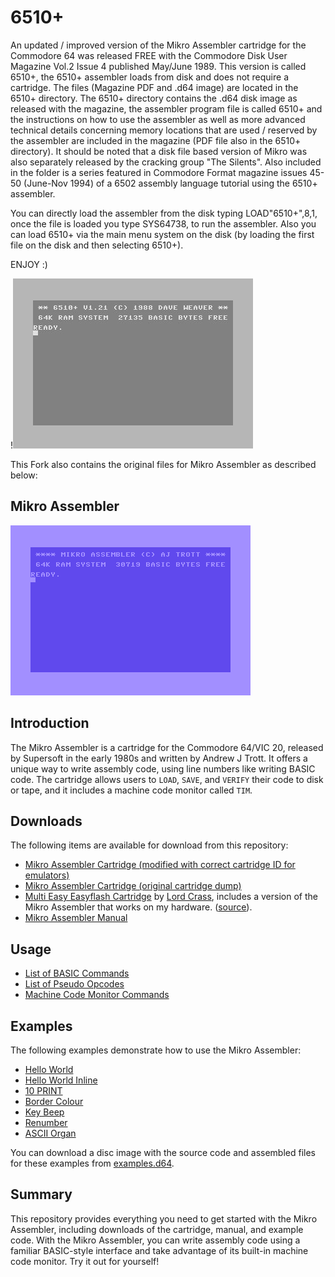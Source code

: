# 6510+
An updated / improved version of the Mikro Assembler cartridge for the Commodore 64 was released FREE with the Commodore Disk User Magazine Vol.2 Issue 4 published May/June 1989.
This version is called 6510+, the 6510+ assembler loads from disk and does not require a cartridge. 
The files (Magazine PDF and .d64 image) are located in the 6510+ directory. 
The 6510+ directory contains the .d64 disk image as released with the magazine, the assembler program file is called 6510+ and the instructions on how to use the assembler as well as more advanced technical details concerning memory locations that are used / reserved by the assembler are included in the magazine (PDF file also in the 6510+ directory). 
It should be noted that a disk file based version of Mikro was also separately released by the cracking group "The Silents". 
Also included in the folder is a series featured in Commodore Format magazine issues 45-50 (June-Nov 1994) of a 6502 assembly language tutorial using the 6510+ assembler.  

You can directly load the assembler from the disk typing LOAD"6510+",8,1, once the file is loaded you type SYS64738, to run the assembler.
Also you can load 6510+ via the main menu system on the disk (by loading the first file on the disk and then selecting 6510+). 



ENJOY :) 

!![Screenshot of 6510+ assembler](6510+/6510+.jpg)

This Fork also contains the original files for Mikro Assembler as described below:

## Mikro Assembler

![Screenshot of Mikro Assembler interface](images/mikro-assembler-start.png)


## Introduction

The Mikro Assembler is a cartridge for the Commodore 64/VIC 20, released by Supersoft in the early 1980s and written by Andrew J Trott. It offers a unique way to write assembly code, using line numbers like writing BASIC code. The cartridge allows users to `LOAD`, `SAVE`, and `VERIFY` their code to disk or tape, and it includes a machine code monitor called `TIM`.


## Downloads

The following items are available for download from this repository:

* [Mikro Assembler Cartridge (modified with correct cartridge ID for emulators)](downloads/cartridges/Mikro%20Assembler%20[vice].crt)
* [Mikro Assembler Cartridge (original cartridge dump)](downloads/cartridges/Mikro%20Assembler.crt)
* [Multi Easy Easyflash Cartridge](downloads/cartridges/Multi-Easy.crt) by [Lord Crass](https://csdb.dk/scener/?id=25177), includes a version of the Mikro Assembler that works on my hardware. ([source](https://csdb.dk/release/?id=117893)).
* [Mikro Assembler Manual](downloads/Mikro%20Assembler%20Manual.pdf)


## Usage

* [List of BASIC Commands](Basic%20Commands.md)
* [List of Pseudo Opcodes](Pseudo-Ops.md)
* [Machine Code Monitor Commands](Machine%20Code%20Monitor%20Commands.md)


## Examples

The following examples demonstrate how to use the Mikro Assembler:

* [Hello World](examples/helloworld.md)
* [Hello World Inline](examples/helloworldinline.md)
* [10 PRINT](examples/10PRINT.md)
* [Border Colour](examples/borcol.md)
* [Key Beep](examples/keybeep.md)
* [Renumber](examples/renumber.md)
* [ASCII Organ](examples/asciiorgan.md)

You can download a disc image with the source code and assembled files for these examples from [examples.d64](examples/examples.d64).


## Summary

This repository provides everything you need to get started with the Mikro Assembler, including downloads of the cartridge, manual, and example code. With the Mikro Assembler, you can write assembly code using a familiar BASIC-style interface and take advantage of its built-in machine code monitor. Try it out for yourself!


